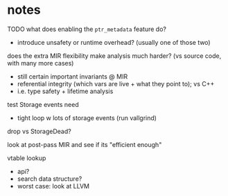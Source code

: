 # notes

TODO what does enabling the `ptr_metadata` feature do?
- introduce unsafety or runtime overhead? (usually one of those two)

does the extra MIR flexibility make analysis much harder? (vs source code, with many more cases)
- still certain important invariants @ MIR
 - referential integrity (which vars are live + what they point to); vs C++
  - i.e. type safety + lifetime analysis

test Storage events need
- tight loop w lots of storage events (run vallgrind)

drop vs StorageDead?

look at post-pass MIR and see if its "efficient enough"

vtable lookup
- api?
- search data structure?
- worst case: look at LLVM

